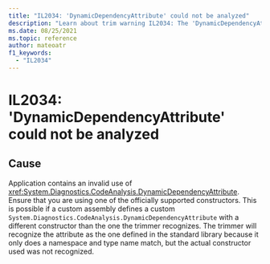```yaml
---
title: "IL2034: 'DynamicDependencyAttribute' could not be analyzed"
description: "Learn about trim warning IL2034: The 'DynamicDependencyAttribute' could not be analyzed"
ms.date: 08/25/2021
ms.topic: reference
author: mateoatr
f1_keywords:
  - "IL2034"
---
```

# IL2034: 'DynamicDependencyAttribute' could not be analyzed

## Cause

Application contains an invalid use of <xref:System.Diagnostics.CodeAnalysis.DynamicDependencyAttribute>.
Ensure that you are using one of the officially supported constructors.
This is possible if a custom assembly defines a custom `System.Diagnostics.CodeAnalysis.DynamicDependencyAttribute`
with a different constructor than the one the trimmer recognizes. The trimmer will recognize the attribute as the
one defined in the standard library because it only does a namespace and type name match, but the actual
constructor used was not recognized.
